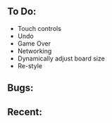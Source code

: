 To Do:
------

* Touch controls
* Undo
* Game Over
* Networking
* Dynamically adjust board size
* Re-style

Bugs:
-----

Recent:
-------

